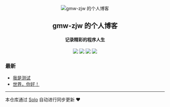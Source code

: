 <p align="center"><img alt="gmw-zjw 的个人博客" src="https://static.b3log.org/images/brand/solo-32.png"></p><h2 align="center">
gmw-zjw 的个人博客
</h2>

<h4 align="center">记录精彩的程序人生</h4>
<p align="center"><a title="gmw-zjw 的个人博客" target="_blank" href="https://github.com/gmw-zjw/solo-blog"><img src="https://img.shields.io/github/last-commit/gmw-zjw/solo-blog.svg?style=flat-square&color=FF9900"></a>
<a title="GitHub repo size in bytes" target="_blank" href="https://github.com/gmw-zjw/solo-blog"><img src="https://img.shields.io/github/repo-size/gmw-zjw/solo-blog.svg?style=flat-square"></a>
<a title="Solo Version" target="_blank" href="https://github.com/b3log/solo/releases"><img src="https://img.shields.io/badge/solo-3.6.4-f1e05a.svg?style=flat-square&color=blueviolet"></a>
<a title="Hits" target="_blank" href="https://github.com/b3log/hits"><img src="https://hits.b3log.org/gmw-zjw/solo-blog.svg"></a></p>

### 最新

* [我是测试](https://blog.lizhy.xyz/articles/2019/09/03/1567489142129.html)
* [世界，你好！](https://blog.lizhy.xyz/hello-solo)



---

本仓库通过 [Solo](https://github.com/b3log/solo) 自动进行同步更新 ❤️ 
